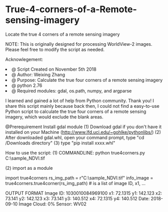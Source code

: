 # True-4-corners-of-a-Remote-sensing-imagery
Locate the true 4 corners of a remote sensing imagery

NOTE:
This is originally designed for processing WorldView-2 images.
Please feel free to modify the script as needed. 

Acknowlegement:
<li>   @ Script Created on November 5th 2018</li>
<li>   @ Author: Weixing Zhang</li>
<li>   @ Purpose: Calculate the true four corners of a remote sensing imagery</li>
<li>   @ python 2.76</li>
<li>   @ Required modules: gdal, os.path, numpy, and argparse</li>

I learned and gained a lot of help from Python community. Thank you!
I share this script mainly because back then, I could not find a easy-to-use Python script to
calculate the true four corners of a remote sensing imagery, which would exclude the blank areas.

@Prerequirement
Install gdal module
(1) Download gdal if you don't have it installed on your Machine (http://www.lfd.uci.edu/~gohlke/pythonlibs/)
(2) After downloaded gdal.whl, open your command prompt, type "cd /Downloads directory"
(3) type "pip install xxxx.whl"

How to use the script:
(1) COMMANDLINE: 
python true4corners.py C:\sample_NDVI.tif

(2) import as a module

import true4corners
rs_img_path = r"C:\sample_NDVI.tif"
info_image = true4corners.true4corner(rs_img_path) # is a list of image ID, x1, ... 

OUTPUT FORMAT
Image ID: 1030010084969100 
x1: 72.1315
y1: 142.123
x2: 73.141
y2: 142.123
x3: 73.141
y3: 140.512
x4:  72.1315
y4:  140.512
Date: 2018-09-10
Image Cloud: 0%
Sensor: WV02
